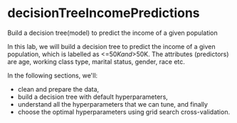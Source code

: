 # decisionTreeIncomePredictions
Build a decision tree(model) to predict the income of a given population

In this lab, we will build a decision tree to predict the income of a given population, which is labelled as <=$50K and >$50K. The attributes (predictors) are age, working class type, marital status, gender, race etc.


In the following sections, we'll:
- clean and prepare the data, 
- build a decision tree with default hyperparameters, 
- understand all the hyperparameters that we can tune, and finally
- choose the optimal hyperparameters using grid search cross-validation.
